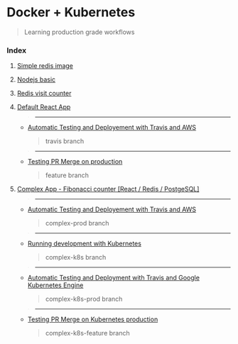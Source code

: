 # Docker + Kubernetes

> Learning production grade workflows

### Index
1. [Simple redis image](https://github.com/udbhavsomani/Docker/tree/master/redis-image)

2. [Nodejs basic](https://github.com/udbhavsomani/Docker/tree/master/simpleweb)

3. [Redis visit counter](https://github.com/udbhavsomani/Docker/tree/master/visits)

4. [Default React App](https://github.com/udbhavsomani/Docker/tree/master/react-app)
    > <hr>
    - [Automatic Testing and Deployement with Travis and AWS](https://github.com/udbhavsomani/Docker/tree/travis)
        > travis branch
    > <hr>
    - [Testing PR Merge on production](https://github.com/udbhavsomani/Docker/tree/feature)
        > feature branch

5. [Complex App - Fibonacci counter [React / Redis / PostgeSQL]](https://github.com/udbhavsomani/Docker/tree/master/complex)
    > <hr>
    - [Automatic Testing and Deployement with Travis and AWS](https://github.com/udbhavsomani/Docker/tree/complex-prod)
        > complex-prod branch
    > <hr>
    - [Running development with Kubernetes](https://github.com/udbhavsomani/Docker/tree/complex-k8s)
        > complex-k8s branch
    > <hr>
    - [Automatic Testing and Deployment with Travis and Google Kubernetes Engine](https://github.com/udbhavsomani/Docker/tree/complex-k8s-prod)
        > complex-k8s-prod branch
    > <hr>
    - [Testing PR Merge on Kubernetes production](https://github.com/udbhavsomani/Docker/tree/complex-k8s-feature)
        > complex-k8s-feature branch
    